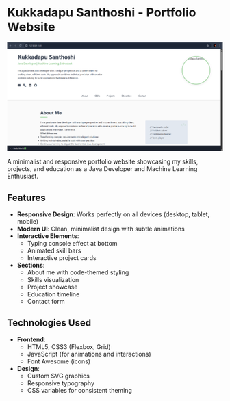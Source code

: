 # Kukkadapu Santhoshi - Portfolio Website

![Portfolio Screenshot](./Assets/image.png) <!-- Add a screenshot later -->

A minimalist and responsive portfolio website showcasing my skills, projects, and education as a Java Developer and Machine Learning Enthusiast.

## Features

- **Responsive Design**: Works perfectly on all devices (desktop, tablet, mobile)
- **Modern UI**: Clean, minimalist design with subtle animations
- **Interactive Elements**:
  - Typing console effect at bottom
  - Animated skill bars
  - Interactive project cards
- **Sections**:
  - About me with code-themed styling
  - Skills visualization
  - Project showcase
  - Education timeline
  - Contact form

## Technologies Used

- **Frontend**:
  - HTML5, CSS3 (Flexbox, Grid)
  - JavaScript (for animations and interactions)
  - Font Awesome (icons)
- **Design**:
  - Custom SVG graphics
  - Responsive typography
  - CSS variables for consistent theming